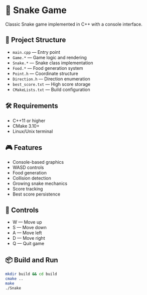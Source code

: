 # 🐍 Snake Game

Classic Snake game implemented in C++ with a console interface.

## 📁 Project Structure
- `main.cpp` — Entry point
- `Game.*` — Game logic and rendering
- `Snake.*` — Snake class implementation
- `Food.*` — Food generation system
- `Point.h` — Coordinate structure
- `Direction.h` — Direction enumeration
- `best_score.txt` — High score storage
- `CMakeLists.txt` — Build configuration

## 🛠️ Requirements
- C++11 or higher
- CMake 3.10+
- Linux/Unix terminal

## 🎮 Features
- Console-based graphics
- WASD controls
- Food generation
- Collision detection
- Growing snake mechanics
- Score tracking
- Best score persistence

## 🎯 Controls
- W — Move up
- S — Move down
- A — Move left
- D — Move right
- Q — Quit game

## 📦 Build and Run
```bash
mkdir build && cd build
cmake ..
make
./Snake
```
